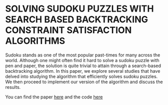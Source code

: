# SOLVING SUDOKU PUZZLES WITH SEARCH BASED BACKTRACKING CONSTRAINT SATISFACTION ALGORITHMS 

Sudoku stands as one of the most popular past-times for many across the world. Although one might often find it hard to solve a sudoku puzzle with pen and paper, the solution is quite trivial to attain through a search-based backtracking algorithm. In this paper, we explore several studies that have delved into studying the algorithm that efficiently solves sudoku puzzles. We then proceed to implement our version of the algorithm and discuss the results. 


You can find the paper [here]() and the code [here](https://github.com/shubhaswamy/sudoku-backtracking/blob/master/sudokuGame.py)

